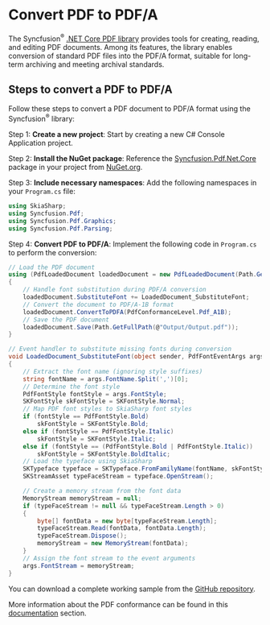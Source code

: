 # Convert PDF to PDF/A

The Syncfusion<sup>&reg;</sup> [.NET Core PDF library](https://www.syncfusion.com/document-processing/pdf-framework/net-core/pdf-library) provides tools for creating, reading, and editing PDF documents. Among its features, the library enables conversion of standard PDF files into the PDF/A format, suitable for long-term archiving and meeting archival standards.

## Steps to convert a PDF to PDF/A

Follow these steps to convert a PDF document to PDF/A format using the Syncfusion<sup>&reg;</sup> library:

Step 1: **Create a new project**: Start by creating a new C# Console Application project.

Step 2: **Install the NuGet package**: Reference the [Syncfusion.Pdf.Net.Core](https://www.nuget.org/packages/Syncfusion.Pdf.Net.Core/) package in your project from [NuGet.org](https://www.nuget.org/).

Step 3: **Include necessary namespaces**: Add the following namespaces in your `Program.cs` file:

```csharp
using SkiaSharp;
using Syncfusion.Pdf;
using Syncfusion.Pdf.Graphics;
using Syncfusion.Pdf.Parsing;
```

Step 4: **Convert PDF to PDF/A**: Implement the following code in `Program.cs` to perform the conversion:

```csharp
// Load the PDF document
using (PdfLoadedDocument loadedDocument = new PdfLoadedDocument(Path.GetFullPath(@"Data/Input.pdf")))
{
    // Handle font substitution during PDF/A conversion
    loadedDocument.SubstituteFont += LoadedDocument_SubstituteFont;
    // Convert the document to PDF/A-1B format
    loadedDocument.ConvertToPDFA(PdfConformanceLevel.Pdf_A1B);
    // Save the PDF document
    loadedDocument.Save(Path.GetFullPath(@"Output/Output.pdf"));
}

// Event handler to substitute missing fonts during conversion
void LoadedDocument_SubstituteFont(object sender, PdfFontEventArgs args)
{
    // Extract the font name (ignoring style suffixes)
    string fontName = args.FontName.Split(',')[0];
    // Determine the font style
    PdfFontStyle fontStyle = args.FontStyle;
    SKFontStyle skFontStyle = SKFontStyle.Normal;
    // Map PDF font styles to SkiaSharp font styles
    if (fontStyle == PdfFontStyle.Bold)
        skFontStyle = SKFontStyle.Bold;
    else if (fontStyle == PdfFontStyle.Italic)
        skFontStyle = SKFontStyle.Italic;
    else if (fontStyle == (PdfFontStyle.Bold | PdfFontStyle.Italic))
        skFontStyle = SKFontStyle.BoldItalic;
    // Load the typeface using SkiaSharp
    SKTypeface typeface = SKTypeface.FromFamilyName(fontName, skFontStyle);
    SKStreamAsset typeFaceStream = typeface.OpenStream();

    // Create a memory stream from the font data
    MemoryStream memoryStream = null;
    if (typeFaceStream != null && typeFaceStream.Length > 0)
    {
        byte[] fontData = new byte[typeFaceStream.Length];
        typeFaceStream.Read(fontData, fontData.Length);
        typeFaceStream.Dispose();
        memoryStream = new MemoryStream(fontData);
    }
    // Assign the font stream to the event arguments
    args.FontStream = memoryStream;
}
```

You can download a complete working sample from the [GitHub repository](https://github.com/SyncfusionExamples/PDF-Examples/tree/master/PDF%20Conformance/Convert-PDF-to-PDFA-conformance-document).

More information about the PDF conformance can be found in this [documentation](https://help.syncfusion.com/document-processing/pdf/pdf-library/net/working-with-pdf-conformance) section.